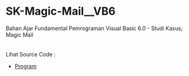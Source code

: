 # SK-Magic-Mail__VB6
Bahan Ajar Fundamental Pemrograman Visual Basic 6.0 - Studi Kasus; Magic Mail<br><br>
<img src=""><br><br>
Lihat Source Code : <br>
- <a href="https://github.com/RizkyKhapidsyah/SK-Magic-Mail__VB6">Program</a>

